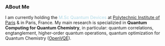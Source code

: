 ### ABout Me
I am currently holding the <span style="color:lightblue">M.Sc Quantum Devices</span> at [Polytechnic Institute of Paris](https://www.ip-paris.fr) & in Paris, France.
My main research is specializied in **Quantum Computing for Quantum Chemistry**, in particular: quantum correlations, engtanglement, higher-order quantum operations, quantum optimization for Quantum Chemistry ([OpenVQE](https://arxiv.org/abs/2206.08798)).

<!--
**huybinhtr/huybinhtr** is a ✨ _special_ ✨ repository because its `README.md` (this file) appears on your GitHub profile.

Here are some ideas to get you started:

- 🔭 I’m currently working on ...
- 🌱 I’m currently learning ...
- 👯 I’m looking to collaborate on ...
- 🤔 I’m looking for help with ...
- 💬 Ask me about ...
- 📫 How to reach me: ...
- 😄 Pronouns: ...
- ⚡ Fun fact: ...
-->

